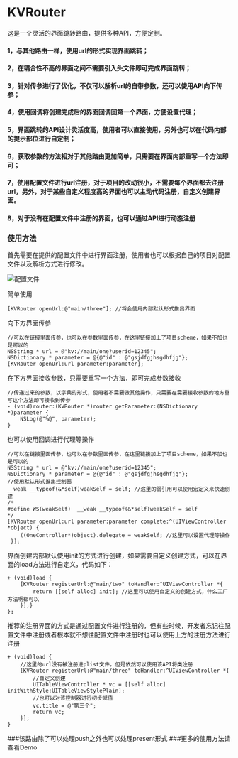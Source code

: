 # KVRouter
这是一个灵活的界面跳转路由，提供多种API，方便定制。

#### 1，与其他路由一样，使用url的形式实现界面跳转；
#### 2，在耦合性不高的界面之间不需要引入头文件即可完成界面跳转；
#### 3，针对传参进行了优化，不仅可以解析url的自带参数，还可以使用API向下传参；
#### 4，使用回调将创建完成后的界面回调回第一个界面，方便设置代理；
#### 5，界面跳转的API设计灵活度高，使用者可以直接使用，另外也可以在代码内部的提示部位进行自定制；
#### 6，获取参数的方法相对于其他路由更加简单，只需要在界面内部重写一个方法即可；
#### 7，使用配置文件进行url注册，对于项目的改动很小，不需要每个界面都去注册url，另外，对于某些自定义程度高的界面也可以主动代码注册，自定义创建界面。
#### 8，对于没有在配置文件中注册的界面，也可以通过API进行动态注册

### 使用方法
首先需要在提供的配置文件中进行界面注册，使用者也可以根据自己的项目对配置文件以及解析方式进行修改。


![配置文件](https://raw.githubusercontent.com/kevin930119/KVRouter/master/peizhiwenjian.png)

简单使用
```
[KVRouter openUrl:@"main/three"]; //将会使用内部默认形式推出界面
```
向下方界面传参
```
//可以在链接里面传参，也可以在参数里面传参，在这里链接加上了项目scheme，如果不加也是可以的
NSString * url = @"kv://main/one?userid=12345";
NSDictionary * parameter = @{@"id" : @"gsjdfgjhsgdhfjg"};
[KVRouter openUrl:url parameter:parameter];
```
在下方界面接收参数，只需要重写一个方法，即可完成参数接收
```
//传递过来的参数，以字典的形式，使用者不需要做其他操作，只需要在需要接收参数的地方重写这个方法即可接收到传参
- (void)router:(KVRouter *)router getParameter:(NSDictionary *)parameter {
    NSLog(@"%@", parameter);
}
```
也可以使用回调进行代理等操作
```
//可以在链接里面传参，也可以在参数里面传参，在这里链接加上了项目scheme，如果不加也是可以的
NSString * url = @"kv://main/one?userid=12345";
NSDictionary * parameter = @{@"id" : @"gsjdfgjhsgdhfjg"};
//使用默认形式推出控制器
__weak __typeof(&*self)weakSelf = self; //这里的弱引用可以使用宏定义来快速创建
/*
#define WS(weakSelf)  __weak __typeof(&*self)weakSelf = self
*/
[KVRouter openUrl:url parameter:parameter complete:^(UIViewController *object) {
    ((OneController*)object).delegate = weakSelf; //这里可以设置代理等操作
 }];
```
界面创建内部默认使用init的方式进行创建，如果需要自定义创建方式，可以在界面的load方法进行自定义，代码如下：
```
+ (void)load {
    [KVRouter registerUrl:@"main/two" toHandler:^UIViewController *{
        return [[self alloc] init]; //这里可以使用自定义的创建方式，什么工厂方法啊都可以
    }];}
};
```
推荐的注册界面的方式是通过配置文件进行注册的，但有些时候，开发者忘记往配置文件中注册或者根本就不想往配置文件中注册时也可以使用上方的注册方法进行注册
```
+ (void)load {
    //这里的url没有被注册进plist文件，但是依然可以使用该API将类注册
    [KVRouter registerUrl:@"main/three" toHandler:^UIViewController *{
        //自定义创建
        UITableViewController * vc = [[self alloc] initWithStyle:UITableViewStylePlain];
        //也可以对该控制器进行初步赋值
        vc.title = @"第三个";
        return vc;
    }];
}
```
###该路由除了可以处理push之外也可以处理present形式
###更多的使用方法请查看Demo
